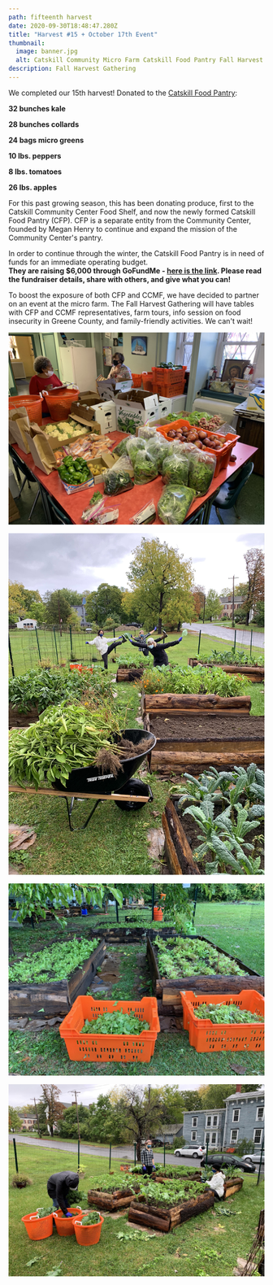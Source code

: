 ```yaml
---
path: fifteenth harvest
date: 2020-09-30T18:48:47.280Z
title: "Harvest #15 + October 17th Event"
thumbnail:
  image: banner.jpg
  alt: Catskill Community Micro Farm Catskill Food Pantry Fall Harvest Gathering
description: Fall Harvest Gathering
---
```

We completed our 15th harvest! Donated to the [Catskill Food Pantry](catskillfoodpantry.org):

**32 bunches kale**

**28 bunches collards**

**24 bags micro greens**

**10 lbs. peppers**

**8 lbs. tomatoes**

**26 lbs. apples**

For this past growing season, this has been donating produce, first to the Catskill Community Center Food Shelf, and now the newly formed Catskill Food Pantry (CFP). CFP is a separate entity from the Community Center, founded by Megan Henry to continue and expand the mission of the Community Center's pantry.

In order to continue through the winter, the Catskill Food Pantry is in need of funds for an immediate operating budget.\
**They are raising $6,000 through GoFundMe - [here is the link](https://ccmicrofarm.us18.list-manage.com/track/click?u=94746e6c6b5541022831953dd&id=7c80c72455&e=ef559ba078). Please read the fundraiser details, share with others, and give what you can!**

To boost the exposure of both CFP and CCMF, we have decided to partner on an event at the micro farm. The Fall Harvest Gathering will have tables with CFP and CCMF representatives, farm tours, info session on food insecurity in Greene County, and family-friendly activities. We can't wait!



![Catskill Food Pantry](img_7068.jpg "Catskill Food Pantry")

![Catskill Community Micro Farm volunteers celebrating](img_7062.jpg "Kicks")

![Catskill Community Micro Farm greens harvest](img_7063.jpg "Greens")

![Catskill Community Micro Farm volunteers harvesting](img_7057.jpg "Harvest")